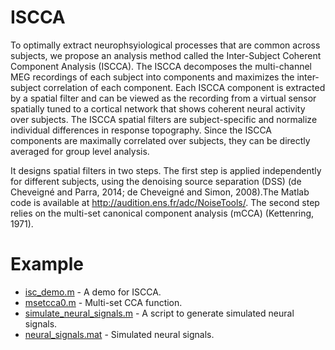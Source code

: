 # ISCCA
To optimally extract neurophsyiological processes that are common across subjects, we propose an analysis method called the Inter-Subject 
Coherent Component Analysis (ISCCA). The ISCCA decomposes the multi-channel MEG recordings of each subject into components and maximizes 
the inter-subject correlation of each component. Each ISCCA component is extracted by a spatial filter and can be viewed as the recording 
from a virtual sensor spatially tuned to a cortical network that shows coherent neural activity over subjects. The ISCCA spatial filters 
are subject-specific and normalize individual differences in response topography. Since the ISCCA components are maximally correlated over
subjects, they can be directly averaged for group level analysis. 

It designs spatial filters in two steps. The first step is applied independently for different subjects, using the denoising source separation (DSS) (de Cheveigné and Parra, 2014; de Cheveigné and Simon, 2008).The Matlab code is available at http://audition.ens.fr/adc/NoiseTools/. The second step relies on the multi-set canonical component analysis (mCCA) (Kettenring, 1971).

# Example
- [isc_demo.m](https://github.com/zjuzw/iscca/blob/master/isc_demo.m) - A demo for ISCCA.
- [msetcca0.m](https://github.com/zjuzw/iscca/blob/master/msetcca.m) - Multi-set CCA function.
- [simulate_neural_signals.m](https://github.com/zjuzw/iscca/blob/master/simulate_neural_signals.m) - A script to generate simulated neural signals.
- [neural_signals.mat](https://github.com/zjuzw/iscca/blob/master/neural_signals.mat) - Simulated neural signals.
